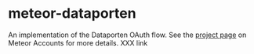# meteor-dataporten

An implementation of the Dataporten OAuth flow. See the [project page](https://www.meteor.com/accounts) on Meteor Accounts for more details. XXX link
